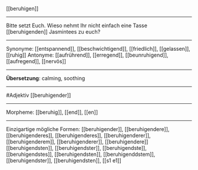 [[beruhigen]]

---

Bitte setzt Euch. Wieso nehmt Ihr nicht einfach eine Tasse [[beruhigenden]] Jasmintees zu euch?

---

Synonyme: [[entspannend]], [[beschwichtigend]], [[friedlich]], [[gelassen]], [[ruhig]]
Antonyme: [[aufrührend]], [[erregend]], [[beunruhigend]], [[aufregend]], [[nervös]]

---

**Übersetzung**:
calming, soothing

---

#Adjektiv [[beruhigender]]

---

Morpheme:
[[beruhig]], [[end]], [[en]]

---

Einzigartige mögliche Formen:
[[beruhigender]], [[beruhigendere]], [[beruhigenderes]], [[beruhigenderes]], [[beruhigenderer]], [[beruhigenderem]], [[beruhigenderer]], [[beruhigendere]]
[[beruhigendsten]], [[beruhigendster]], [[beruhigendste]], [[beruhigendstes]], [[beruhigendsten]], [[beruhigenddstem]], [[beruhigendster]], [[beruhigendsten]], [[s1 e1]]
